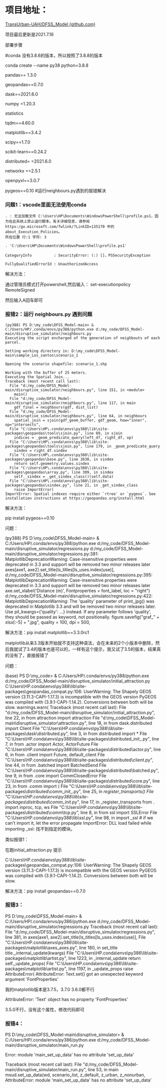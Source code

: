 # 项目地址：

[TransUrban-UAH/DFSS_Model (github.com)](https://github.com/TransUrban-UAH/DFSS_Model)



项目最后更新是2021.7.16



部署步骤 

#conda 没有3.8.6的版本，所以按照了3.8.8的版本

conda create --name py38 python=3.8.8



pandas== 1.3.0

geopandas==0.7.0

dask==2021.6.0

numpy =1.20.3

statistics 

tqdm==4.60.0

matplotlib==3.4.2 

scipy==1.7.0

scikit-learn==0.24.2

distributed= =2021.6.0

networkx ==2.5.1

openpyxl==3.0.7

pygeos==0.10   #运行neighbours.py遇到的报错解决





### 问题1：vscode里面无法使用conda

```
. : 无法加载文件 C:\Users\HP\Documents\WindowsPowerShell\profile.ps1，因为在此系统上禁止运行脚本。有关详细信息，请参阅
https:/go.microsoft.com/fwlink/?LinkID=135170 中的 about_Execution_Policies。
所在位置 行:1 字符: 3

. 'C:\Users\HP\Documents\WindowsPowerShell\profile.ps1'

CategoryInfo          : SecurityError: (:) []，PSSecurityException

FullyQualifiedErrorId : UnauthorizedAccess
```

解决方法：

通过管理员模式打开powershell,然后输入：
set-executionpolicy RemoteSigned

然后输入A回车即可





### 报错2：运行 neighbours.py 遇到问题

```
(py388) PS D:\my_code\DFSS_Model-main> & C:/Users/HP/.conda/envs/py388/python.exe d:/my_code/DFSS_Model-main/disruptive_simulator/neighbours.py
Executing the script encharged of the generation of neighbouts of each parcel.

Setting working directory in: D:\my_code\DFSS_Model-main\sample_Los_santos\scenario_1

Opening the scenario shapefile: scenario_1.shp

Working with the buffer of 25 meters.
Executing the Spatial Join...
Traceback (most recent call last):
  File "d:/my_code/DFSS_Model-main/disruptive_simulator/neighbours.py", line 151, in <module>
    main()
  File "d:/my_code/DFSS_Model-main/disruptive_simulator/neighbours.py", line 117, in main
    gdf_final = neighbours(gdf, dist_list)
  File "d:/my_code/DFSS_Model-main/disruptive_simulator/neighbours.py", line 64, in neighbours
    spatial_join = sjoin(gdf_geom_buffer, gdf_geom, how="inner", op="intersects",
  File "C:\Users\HP\.conda\envs\py388\lib\site-packages\geopandas\tools\sjoin.py", line 89, in sjoin
    indices = _geom_predicate_query(left_df, right_df, op)
  File "C:\Users\HP\.conda\envs\py388\lib\site-packages\geopandas\tools\sjoin.py", line 179, in _geom_predicate_query
    sindex = right_df.sindex
  File "C:\Users\HP\.conda\envs\py388\lib\site-packages\geopandas\base.py", line 2630, in sindex
    return self.geometry.values.sindex
  File "C:\Users\HP\.conda\envs\py388\lib\site-packages\geopandas\array.py", line 309, in sindex
    self._sindex = _get_sindex_class()(self.data)
  File "C:\Users\HP\.conda\envs\py388\lib\site-packages\geopandas\sindex.py", line 21, in _get_sindex_class
    raise ImportError(
ImportError: Spatial indexes require either `rtree` or `pygeos`. See installation instructions at https://geopandas.org/install.html
```

解决方法：

pip install pygeos==0.10





问题：

(py388) PS D:\my_code\DFSS_Model-main> & C:/Users/HP/.conda/envs/py388/python.exe d:/my_code/DFSS_Model-main/disruptive_simulator/regressions.py
d:/my_code/DFSS_Model-main/disruptive_simulator/regressions.py:381: MatplotlibDeprecationWarning: Case-insensitive properties were deprecated in 3.3 and support will be removed two minor releases later
  axes[axe1, axe2].set_title(ls_titles[ls_uses.index(use)],
d:/my_code/DFSS_Model-main/disruptive_simulator/regressions.py:395: MatplotlibDeprecationWarning: Case-insensitive properties were deprecated in 3.3 and support will be removed two minor releases later   
  axe.set_xlabel('Distance (m)', Fontproperties = font_label, loc = "right")
d:/my_code/DFSS_Model-main/disruptive_simulator/regressions.py:422: MatplotlibDeprecationWarning: 
The 'quality' parameter of print_jpg() was deprecated in Matplotlib 3.3 and will be removed two minor releases later. Use pil_kwargs={'quality': ...} instead. If any parameter follows 'quality', they should be passed as keyword, not positionally.
  figure.savefig("graf_" + xlsx[:-5] + ".jpg", quality = 100, dpi = 500,



解决方法：pip install matplotlib==3.3.0rc1

matplotlib从来3.3版本开始就不支持这种语法，会在未来的2个小版本中删除，然后我就试了3.4的版本也是可以的，一样有这个提示，我又试了3.5的版本，结果真的没有了，直接报错了







问题：

(base) PS D:\my_code> & C:/Users/HP/.conda/envs/py388/python.exe d:/my_code/DFSS_Model-main/disruptive_simulator/initial_attraction.py
C:\Users\HP\.conda\envs\py388\lib\site-packages\geopandas\_compat.py:106: UserWarning: The Shapely GEOS version (3.11.3-CAPI-1.17.3) is incompatible with the GEOS version PyGEOS was compiled with (3.9.1-CAPI-1.14.2). Conversions between both will be slow.
  warnings.warn(
Traceback (most recent call last):
  File "d:/my_code/DFSS_Model-main/disruptive_simulator/initial_attraction.py", line 22, in <module>
    from attraction import attraction
  File "d:\my_code\DFSS_Model-main\disruptive_simulator\attraction.py", line 18, in <module>
    from dask.distributed import Client
  File "C:\Users\HP\.conda\envs\py388\lib\site-packages\dask\distributed.py", line 3, in <module>
    from distributed import *
  File "C:\Users\HP\.conda\envs\py388\lib\site-packages\distributed\__init__.py", line 7, in <module>
    from .actor import Actor, ActorFuture
  File "C:\Users\HP\.conda\envs\py388\lib\site-packages\distributed\actor.py", line 6, in <module>
    from .client import Future, default_client
  File "C:\Users\HP\.conda\envs\py388\lib\site-packages\distributed\client.py", line 44, in <module>
    from .batched import BatchedSend
  File "C:\Users\HP\.conda\envs\py388\lib\site-packages\distributed\batched.py", line 9, in <module>
    from .core import CommClosedError
  File "C:\Users\HP\.conda\envs\py388\lib\site-packages\distributed\core.py", line 23, in <module>
    from .comm import (
  File "C:\Users\HP\.conda\envs\py388\lib\site-packages\distributed\comm\__init__.py", line 25, in <module>
    _register_transports()
  File "C:\Users\HP\.conda\envs\py388\lib\site-packages\distributed\comm\__init__.py", line 17, in _register_transports
    from . import inproc, tcp, ws
  File "C:\Users\HP\.conda\envs\py388\lib\site-packages\distributed\comm\tcp.py", line 8, in <module>
    from ssl import SSLError
  File "C:\Users\HP\.conda\envs\py388\lib\ssl.py", line 98, in <module>
    import _ssl             # if we can't import it, let the error propagate
ImportError: DLL load failed while importing _ssl: 找不到指定的模块。







类似报错1：

在跑initial_attraction.py 提示

C:\Users\HP\.conda\envs\py388\lib\site-packages\geopandas\_compat.py:106: UserWarning: The Shapely GEOS version (3.11.3-CAPI-1.17.3) is incompatible with the GEOS version PyGEOS was compiled with (3.9.1-CAPI-1.14.2). Conversions between both will be slow.

解决方法：pip install geopandas==0.7.0





### 报错3：

PS D:\my_code\DFSS_Model-main> & C:/Users/HP/.conda/envs/py386/python.exe d:/my_code/DFSS_Model-main/disruptive_simulator/regressions.py
Traceback (most recent call last):
  File "d:/my_code/DFSS_Model-main/disruptive_simulator/regressions.py", line 381, in <module>
    axes[axe1, axe2].set_title(ls_titles[ls_uses.index(use)],
  File "C:\Users\HP\.conda\envs\py386\lib\site-packages\matplotlib\axes\_axes.py", line 180, in set_title
    title._internal_update(kwargs)
  File "C:\Users\HP\.conda\envs\py386\lib\site-packages\matplotlib\artist.py", line 1223, in _internal_update
    return self._update_props(
  File "C:\Users\HP\.conda\envs\py386\lib\site-packages\matplotlib\artist.py", line 1197, in _update_props
    raise AttributeError(
AttributeError: Text.set() got an unexpected keyword argument 'FontProperties'

我的matplotlib版本是3.7.5，3.7.0 3.6.0都不行

AttributeError: 'Text' object has no property 'FontProperties'

3.5.0不行，没有这个属性，修改代码即可







### 报错4：

PS D:\my_code\DFSS_Model-main\disruptive_simulator> & C:/Users/HP/.conda/envs/py386/python.exe d:/my_code/DFSS_Model-main/disruptive_simulator/main_run.py
<p>Error: module 'main_set_up_data' has no attribute 'set_up_data'</p>
Traceback (most recent call last):
  File "d:/my_code/DFSS_Model-main/disruptive_simulator/main_run.py", line 53, in main
    msud.set_up_data(wd, scenario_list, z_default, z_urban, z_nonurban,
AttributeError: module 'main_set_up_data' has no attribute 'set_up_data'










